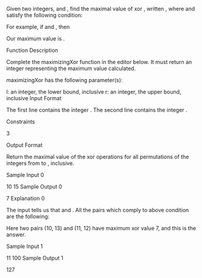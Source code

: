 Given two integers,  and , find the maximal value of  xor , written , where  and  satisfy the following condition:


For example, if  and , then



Our maximum value is .

Function Description

Complete the maximizingXor function in the editor below. It must return an integer representing the maximum value calculated.

maximizingXor has the following parameter(s):

l: an integer, the lower bound, inclusive
r: an integer, the upper bound, inclusive
Input Format

The first line contains the integer .
The second line contains the integer .

Constraints

3

Output Format

Return the maximal value of the xor operations for all permutations of the integers from  to , inclusive.

Sample Input 0

10
15
Sample Output 0

7
Explanation 0

The input tells us that  and . All the pairs which comply to above condition are the following:





















Here two pairs (10, 13) and (11, 12) have maximum xor value 7, and this is the answer.

Sample Input 1

11
100
Sample Output 1

127
